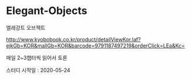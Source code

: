 # Elegant-Objects

엘레강트 오브젝트

http://www.kyobobook.co.kr/product/detailViewKor.laf?ejkGb=KOR&mallGb=KOR&barcode=9791187497219&orderClick=LEa&Kc=


매일 2~3챕터씩 읽어서 토론


스터디 시작일 : 2020-05-24


